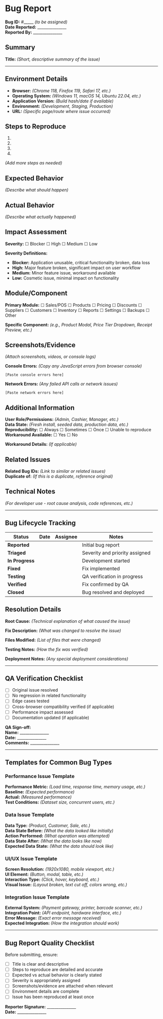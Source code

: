 # Bug Report

**Bug ID:** #_____ *(to be assigned)*  
**Date Reported:** _______________  
**Reported By:** _______________  

## Summary
**Title:** *(Short, descriptive summary of the issue)*

---

## Environment Details
- **Browser:** *(Chrome 118, Firefox 119, Safari 17, etc.)*
- **Operating System:** *(Windows 11, macOS 14, Ubuntu 22.04, etc.)*
- **Application Version:** *(Build hash/date if available)*
- **Environment:** *(Development, Staging, Production)*
- **URL:** *(Specific page/route where issue occurred)*

## Steps to Reproduce
1. 
2. 
3. 
4. 
*(Add more steps as needed)*

## Expected Behavior
*(Describe what should happen)*

## Actual Behavior
*(Describe what actually happened)*

## Impact Assessment
**Severity:** ☐ Blocker ☐ High ☐ Medium ☐ Low

**Severity Definitions:**
- **Blocker:** Application unusable, critical functionality broken, data loss
- **High:** Major feature broken, significant impact on user workflow
- **Medium:** Minor feature issue, workaround available
- **Low:** Cosmetic issue, minimal impact on functionality

## Module/Component
**Primary Module:** ☐ Sales/POS ☐ Products ☐ Pricing ☐ Discounts ☐ Suppliers ☐ Customers ☐ Inventory ☐ Reports ☐ Settings ☐ Backups ☐ Other

**Specific Component:** *(e.g., Product Modal, Price Tier Dropdown, Receipt Preview, etc.)*

## Screenshots/Evidence
*(Attach screenshots, videos, or console logs)*

**Console Errors:** *(Copy any JavaScript errors from browser console)*
```
[Paste console errors here]
```

**Network Errors:** *(Any failed API calls or network issues)*
```
[Paste network errors here]
```

## Additional Information
**User Role/Permissions:** *(Admin, Cashier, Manager, etc.)*  
**Data State:** *(Fresh install, seeded data, production data, etc.)*  
**Reproducibility:** ☐ Always ☐ Sometimes ☐ Once ☐ Unable to reproduce  
**Workaround Available:** ☐ Yes ☐ No  

**Workaround Details:** *(If applicable)*

## Related Issues
**Related Bug IDs:** *(Link to similar or related issues)*  
**Duplicate of:** *(If this is a duplicate, reference original)*  

## Technical Notes
*(For developer use - root cause analysis, code references, etc.)*

---

## Bug Lifecycle Tracking

| Status | Date | Assignee | Notes |
|--------|------|----------|-------|
| **Reported** | | | Initial bug report |
| **Triaged** | | | Severity and priority assigned |
| **In Progress** | | | Development started |
| **Fixed** | | | Fix implemented |
| **Testing** | | | QA verification in progress |
| **Verified** | | | Fix confirmed by QA |
| **Closed** | | | Bug resolved and deployed |

## Resolution Details
**Root Cause:** *(Technical explanation of what caused the issue)*

**Fix Description:** *(What was changed to resolve the issue)*

**Files Modified:** *(List of files that were changed)*

**Testing Notes:** *(How the fix was verified)*

**Deployment Notes:** *(Any special deployment considerations)*

---

## QA Verification Checklist
- [ ] Original issue resolved
- [ ] No regression in related functionality
- [ ] Edge cases tested
- [ ] Cross-browser compatibility verified (if applicable)
- [ ] Performance impact assessed
- [ ] Documentation updated (if applicable)

**QA Sign-off:**  
**Name:** _______________  
**Date:** _______________  
**Comments:** _______________

---

## Templates for Common Bug Types

### Performance Issue Template
**Performance Metric:** *(Load time, response time, memory usage, etc.)*  
**Baseline:** *(Expected performance)*  
**Actual:** *(Measured performance)*  
**Test Conditions:** *(Dataset size, concurrent users, etc.)*

### Data Issue Template
**Data Type:** *(Product, Customer, Sale, etc.)*  
**Data State Before:** *(What the data looked like initially)*  
**Action Performed:** *(What operation was attempted)*  
**Data State After:** *(What the data looks like now)*  
**Expected Data State:** *(What the data should look like)*

### UI/UX Issue Template
**Screen Resolution:** *(1920x1080, mobile viewport, etc.)*  
**UI Element:** *(Button, modal, table, etc.)*  
**Interaction Type:** *(Click, hover, keyboard, etc.)*  
**Visual Issue:** *(Layout broken, text cut off, colors wrong, etc.)*

### Integration Issue Template
**External System:** *(Payment gateway, printer, barcode scanner, etc.)*  
**Integration Point:** *(API endpoint, hardware interface, etc.)*  
**Error Message:** *(Exact error message received)*  
**Expected Integration:** *(How the integration should work)*

---

## Bug Report Quality Checklist
Before submitting, ensure:
- [ ] Title is clear and descriptive
- [ ] Steps to reproduce are detailed and accurate
- [ ] Expected vs actual behavior is clearly stated
- [ ] Severity is appropriately assigned
- [ ] Screenshots/evidence are attached when relevant
- [ ] Environment details are complete
- [ ] Issue has been reproduced at least once

**Reporter Signature:** _______________  
**Date:** _______________








